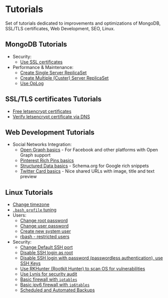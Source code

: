# Tutorials

Set of tutorials dedicated to improvements and optimizations of MongoDB, SSL/TLS certificates, Web Development, SEO, Linux.

## MongoDB Tutorials

- Security:
  - [Use SSL certificates](https://github.com/veliovgroup/ostrio/blob/master/tutorials/mongodb/use-ssl-http-encryption.md)
- Performance & Maintenance:
  - [Create Single Server ReplicaSet](https://github.com/veliovgroup/ostrio/blob/master/tutorials/mongodb/single-server-replica-set.md)
  - [Create Multiple (Custer) Server ReplicaSet](https://github.com/veliovgroup/ostrio/blob/master/tutorials/mongodb/multiple-server-replica-set.md)
  - [Use OpLog](https://github.com/veliovgroup/ostrio/blob/master/tutorials/mongodb/enable-oplog.md)

## SSL/TLS certificates Tutorials

- [Free letsencrypt certificates](https://github.com/veliovgroup/ostrio/blob/master/tutorials/ssl/ssl-letsencrypt.md)
- [Verify letsencrypt certificate via DNS](https://github.com/veliovgroup/ostrio/blob/master/tutorials/ssl/ssl-letsencrypt-dns-validation.md)

## Web Development Tutorials

- Social Networks Integration:
  - [Open Graph basics](https://github.com/veliovgroup/ostrio/blob/master/tutorials/website/social-networking/open-graph-basics.md) - For Facebook and other platforms with Open Graph support
  - [Pinterest Rich Pins basics](https://github.com/veliovgroup/ostrio/blob/master/tutorials/website/social-networking/pinterest-rich-pins-basics.md)
  - [Structured Data basics](https://github.com/veliovgroup/ostrio/blob/master/tutorials/website/social-networking/structured-data-basics.md) - Schema.org for Google rich snippets
  - [Twitter Card basics](https://github.com/veliovgroup/ostrio/blob/master/tutorials/website/social-networking/twitter-cards-basics.md) - Nice shared URLs with image, title and text preview

## Linux Tutorials

- [Change timezone](https://github.com/veliovgroup/ostrio/blob/master/tutorials/linux/change-timezone.md)
- [`.bash_profile` tuning](https://github.com/veliovgroup/ostrio/blob/master/tutorials/linux/bash_profile-tuning.md)
- Users:
  - [Change root password](https://github.com/veliovgroup/ostrio/blob/master/tutorials/linux/users/root-passwd.md)
  - [Change user password](https://github.com/veliovgroup/ostrio/blob/master/tutorials/linux/users/user-passwd.md)
  - [Create new system user](https://github.com/veliovgroup/ostrio/blob/master/tutorials/linux/users/create-user.md)
  - [rbash - restricted users](https://github.com/veliovgroup/ostrio/blob/master/tutorials/linux/users/rbash.md)
- Security:
  - [Change Default SSH port](https://github.com/veliovgroup/ostrio/blob/master/tutorials/linux/security/change-ssh-port.md)
  - [Disable SSH login as root](https://github.com/veliovgroup/ostrio/blob/master/tutorials/linux/security/disable-ssh-root.md)
  - [Disable SSH login with password (passwordless authentication), use SSH Keys](https://github.com/veliovgroup/ostrio/blob/master/tutorials/linux/security/use-ssh-keys.md)
  - [Use RKHunter (Rootkit Hunter) to scan OS for vulnerabilities](https://github.com/veliovgroup/ostrio/blob/master/tutorials/linux/security/rootkit-hunter.md)
  - [Use Lynis for security audit](https://github.com/veliovgroup/ostrio/blob/master/tutorials/linux/security/lynis-security-audit.md)
  - [Basic firewall with `iptables`](https://github.com/veliovgroup/ostrio/blob/master/tutorials/linux/security/iptables-firewall.md)
  - [Basic ipv6 firewall with `ip6tables`](https://github.com/veliovgroup/ostrio/blob/master/tutorials/linux/security/iptables-firewall-ipv6.md)
  - [Scheduled and Automated Backups](https://github.com/veliovgroup/ostrio/blob/master/tutorials/linux/security/automated-backups.md)

<!-- ### nginx
 - [nginx + Node.js with WebSockets]() - Meteor.js, MEAN.js or any other Node.js project with WebSockets
 - [Load monitoring]()
 - [Set up support for h2]()
 - [Basic proxy configuration]()
 - [Proxy injections]()
 - [gzip compressions]()
 - [Optimization]()
 - [Fine tuning]()
 - [Create login/password protected path]()
 - [Security & Protection]()
 - [Enable WebSockets Support]() -->
<!--  - [Run MongoDB locally, prevent external access]()
 - [Change default ports]() -->
 <!-- - [Protect database with password]() -->

<!-- #### Other MongoDB Tips & Tricks
 - [Self-destroying records, TTL]() -->

<!--  - [Install SSL/TLS certificate to Nginx]() -->

<!-- #### Security
 - [Basic Security Check-list]()
 - [Google reCAPTCA]()
 - [Advanced Google reCAPTCHA integration]() -->

<!-- #### Visitors Analytics
 - [ostr.io Analytics]()
 - [Google Analytics]()
 - [Yandex Metrika]() -->

<!-- #### Development
 - [Service Workers - Build off-line website]()
 - [Service Workers - App install banner]()
 - [Service Workers - Standalone App]()
 - [favicon - for all devices and browsers]()
 - [robots.txt]() -->

<!-- #### Meteor.js
 - [Build simple off-line application]() -->

<!-- #### Meteor.js Security
 - [DDP Rate limiting]()
 - [reCAPTCHA]() -->

<!-- ### CDN
 - [CloudFlare]()
 - [Advanced security with CloudFlare]() -->
